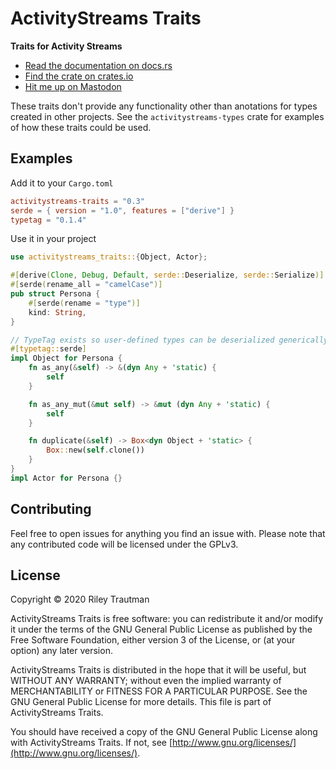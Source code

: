 # ActivityStreams Traits
__Traits for Activity Streams__

- [Read the documentation on docs.rs](https://docs.rs/activitystreams-traits)
- [Find the crate on crates.io](https://crates.io/crates/activitystreams-traits)
- [Hit me up on Mastodon](https://asonix.dog/@asonix)

These traits don't provide any functionality other than anotations for types created in other
projects. See the `activitystreams-types` crate for examples of how these traits could be used.

## Examples

Add it to your `Cargo.toml`
```toml
activitystreams-traits = "0.3"
serde = { version = "1.0", features = ["derive"] }
typetag = "0.1.4"
```

Use it in your project
```rust
use activitystreams_traits::{Object, Actor};

#[derive(Clone, Debug, Default, serde::Deserialize, serde::Serialize)]
#[serde(rename_all = "camelCase")]
pub struct Persona {
    #[serde(rename = "type")]
    kind: String,
}

// TypeTag exists so user-defined types can be deserialized generically in activitystreams-types
#[typetag::serde]
impl Object for Persona {
    fn as_any(&self) -> &(dyn Any + 'static) {
        self
    }

    fn as_any_mut(&mut self) -> &mut (dyn Any + 'static) {
        self
    }

    fn duplicate(&self) -> Box<dyn Object + 'static> {
        Box::new(self.clone())
    }
}
impl Actor for Persona {}
```

## Contributing
Feel free to open issues for anything you find an issue with. Please note that any contributed code will be licensed under the GPLv3.

## License

Copyright © 2020 Riley Trautman

ActivityStreams Traits is free software: you can redistribute it and/or modify it under the terms of the GNU General Public License as published by the Free Software Foundation, either version 3 of the License, or (at your option) any later version.

ActivityStreams Traits is distributed in the hope that it will be useful, but WITHOUT ANY WARRANTY; without even the implied warranty of MERCHANTABILITY or FITNESS FOR A PARTICULAR PURPOSE. See the GNU General Public License for more details. This file is part of ActivityStreams Traits.

You should have received a copy of the GNU General Public License along with ActivityStreams Traits. If not, see [http://www.gnu.org/licenses/](http://www.gnu.org/licenses/).
